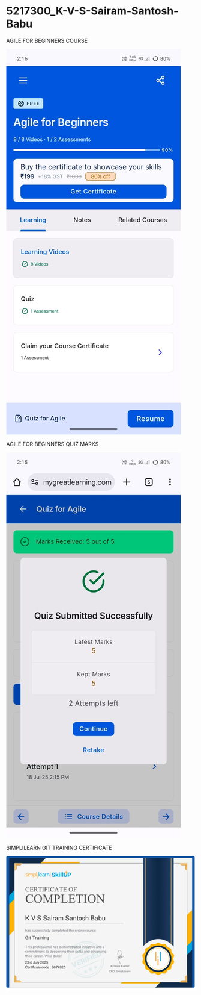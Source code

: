 # 5217300_K-V-S-Sairam-Santosh-Babu

AGILE FOR BEGINNERS COURSE

<img src="https://github.com/Ram13-DS/5217300_K-V-S-Sairam-Santosh-Babu/blob/Main/SDLC/5217300_K%20V%20S%20Sairam%20Santosh%C2%A0Babu.jpg" alt="image">

AGILE FOR BEGINNERS QUIZ MARKS

<img src="https://github.com/Ram13-DS/5217300_K-V-S-Sairam-Santosh-Babu/blob/Main/SDLC/5217300_K%20V%20S%20Sairam%20Santosh%C2%A0Babu%201.jpg" alt="image">

SIMPLILEARN GIT TRAINING CERTIFICATE

<img src="https://github.com/Ram13-DS/5217300_K-V-S-Sairam-Santosh-Babu/blob/Main/GIT/5217300_K%20V%20S%20Sairam%20Santosh%C2%A0Babu.jpg" alt="image">

